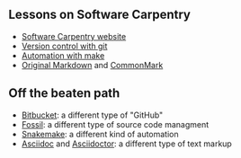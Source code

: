 
## Lessons on Software Carpentry

* [Software Carpentry website][socweb]
* [Version control with git][socgit]
* [Automation with make][socmake]
* [Original Markdown][markdown] and [CommonMark][commonmark]

[socweb]: http://software-carpentry.org/
[socgit]: http://swcarpentry.github.io/git-novice/
[socmake]: http://swcarpentry.github.io/make-novice/
[markdown]: https://daringfireball.net/projects/markdown/
[commonmark]: http://commonmark.org/


## Off the beaten path

* [Bitbucket][bitbucket]: a different type of "GitHub"
* [Fossil][fossil]: a different type of source code managment
* [Snakemake][snakemake]: a different kind of automation
* [Asciidoc][asciidoc] and [Asciidoctor][asciidoctor]: a different type of text markup

[bitbucket]: https://bitbucket.org/
[fossil]: https://www.fossil-scm.org/
[snakemake]: https://bitbucket.org/snakemake/snakemake/wiki/Home
[asciidoc]: http://www.methods.co.nz/asciidoc/
[asciidoctor]: http://asciidoctor.org/
